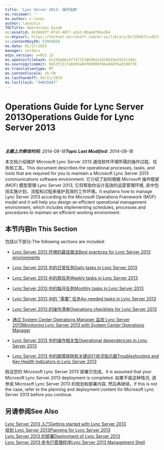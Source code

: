 ```yaml
---
title: 'Lync Server 2013: 操作指南'
ms.reviewer: ''
ms.author: v-lanac
author: lanachin
TOCTitle: Operations Guide
ms:assetid: dcb9ddff-6fe3-4077-a2e3-0ba64f65e264
ms:mtpsurl: https://technet.microsoft.com/en-us/library/Dn720467(v=OCS.15)
ms:contentKeyID: 63969658
ms.date: 01/27/2015
manager: serdars
mtps_version: v=OCS.15
ms.openlocfilehash: b1259a66c4f7471538939a51610018e19231104c
ms.sourcegitcommit: bb53f131fabb03a66f0d000f8ba668fbad190778
ms.translationtype: MT
ms.contentlocale: zh-CN
ms.lasthandoff: 05/11/2019
ms.locfileid: "34825847"
---
```

<div data-xmlns="http://www.w3.org/1999/xhtml">

<div class="topic" data-xmlns="http://www.w3.org/1999/xhtml" data-msxsl="urn:schemas-microsoft-com:xslt" data-cs="http://msdn.microsoft.com/en-us/">

<div data-asp="http://msdn2.microsoft.com/asp">

# <a name="operations-guide-for-lync-server-2013"></a><span data-ttu-id="dc4c3-102">Operations Guide for Lync Server 2013</span><span class="sxs-lookup"><span data-stu-id="dc4c3-102">Operations Guide for Lync Server 2013</span></span>

</div>

<div id="mainSection">

<div id="mainBody">

<span> </span>

<span data-ttu-id="dc4c3-103">_**主题上次修改时间:** 2014-08-18_</span><span class="sxs-lookup"><span data-stu-id="dc4c3-103">_**Topic Last Modified:** 2014-08-18_</span></span>

<span data-ttu-id="dc4c3-104">本文档介绍维护 Microsoft Lync Server 2013 通信软件环境所需的操作过程、任务和工具。</span><span class="sxs-lookup"><span data-stu-id="dc4c3-104">This document describes the operational processes, tasks, and tools that are required for you to maintain a Microsoft Lync Server 2013 communications software environment.</span></span> <span data-ttu-id="dc4c3-105">它介绍了如何根据 Microsoft 操作框架 (MOF) 模型管理 Lync Server 2013, 它将帮助你设计高效的运营管理环境, 其中包括实施计划、流程和过程来维护高效的工作环境。</span><span class="sxs-lookup"><span data-stu-id="dc4c3-105">It explains how to manage Lync Server 2013 according to the Microsoft Operations Framework (MOF) model and it will help you design an efficient operational management environment, which includes implementing schedules, processes and procedures to maintain an efficient working environment.</span></span>

<div>

## <a name="in-this-section"></a><span data-ttu-id="dc4c3-106">本节内容</span><span class="sxs-lookup"><span data-stu-id="dc4c3-106">In This Section</span></span>

<span data-ttu-id="dc4c3-107">包括以下部分:</span><span class="sxs-lookup"><span data-stu-id="dc4c3-107">The following sections are included:</span></span>

  - [<span data-ttu-id="dc4c3-108">Lync Server 2013 环境的最佳做法</span><span class="sxs-lookup"><span data-stu-id="dc4c3-108">Best practices for Lync Server 2013 environments</span></span>](lync-server-2013-best-practices-for-lync-server-environments.md)

  - [<span data-ttu-id="dc4c3-109">Lync Server 2013 中的日常任务</span><span class="sxs-lookup"><span data-stu-id="dc4c3-109">Daily tasks in Lync Server 2013</span></span>](lync-server-2013-daily-tasks.md)

  - [<span data-ttu-id="dc4c3-110">Lync Server 2013 中的周任务</span><span class="sxs-lookup"><span data-stu-id="dc4c3-110">Weekly tasks in Lync Server 2013</span></span>](lync-server-2013-weekly-tasks.md)

  - [<span data-ttu-id="dc4c3-111">Lync Server 2013 中的每月任务</span><span class="sxs-lookup"><span data-stu-id="dc4c3-111">Monthly tasks in Lync Server 2013</span></span>](lync-server-2013-monthly-tasks.md)

  - [<span data-ttu-id="dc4c3-112">Lync Server 2013 中的 "需要" 任务</span><span class="sxs-lookup"><span data-stu-id="dc4c3-112">As-needed tasks in Lync Server 2013</span></span>](lync-server-2013-as-needed-tasks.md)

  - [<span data-ttu-id="dc4c3-113">Lync Server 2013 的操作清单</span><span class="sxs-lookup"><span data-stu-id="dc4c3-113">Operations checklists for Lync Server 2013</span></span>](lync-server-2013-operations-checklists.md)

  - [<span data-ttu-id="dc4c3-114">通过 System Center Operations Manager 监视 Lync Server 2013</span><span class="sxs-lookup"><span data-stu-id="dc4c3-114">Monitoring Lync Server 2013 with System Center Operations Manager</span></span>](lync-server-2013-monitoring-lync-server-with-system-center-operations-manager.md)

  - [<span data-ttu-id="dc4c3-115">Lync Server 2013 中的操作相关性</span><span class="sxs-lookup"><span data-stu-id="dc4c3-115">Operational dependencies in Lync Server 2013</span></span>](lync-server-2013-operational-dependencies.md)

  - [<span data-ttu-id="dc4c3-116">Lync Server 2013 中的故障排除和关键运行状况指示器</span><span class="sxs-lookup"><span data-stu-id="dc4c3-116">Troubleshooting and Key Health Indicators in Lync Server 2013</span></span>](lync-server-2013-troubleshooting-and-key-health-indicators.md)

<span data-ttu-id="dc4c3-117">假设您的 Microsoft Lync Server 2013 部署已完成。</span><span class="sxs-lookup"><span data-stu-id="dc4c3-117">It is assumed that your Microsoft Lync Server 2013 deployment is completed.</span></span> <span data-ttu-id="dc4c3-118">如果不是这种情况, 请参阅 Microsoft Lync Server 2013 的规划和部署内容, 然后再继续。</span><span class="sxs-lookup"><span data-stu-id="dc4c3-118">If this is not the case, refer to the planning and deployment content for Microsoft Lync Server 2013 before you continue.</span></span>

</div>

<div>

## <a name="see-also"></a><span data-ttu-id="dc4c3-119">另请参阅</span><span class="sxs-lookup"><span data-stu-id="dc4c3-119">See Also</span></span>


[<span data-ttu-id="dc4c3-120">Lync Server 2013 入门</span><span class="sxs-lookup"><span data-stu-id="dc4c3-120">Getting started with Lync Server 2013</span></span>](lync-server-2013-getting-started.md)  
[<span data-ttu-id="dc4c3-121">规划 Lync Server 2013</span><span class="sxs-lookup"><span data-stu-id="dc4c3-121">Planning for Lync Server 2013</span></span>](lync-server-2013-planning.md)  
[<span data-ttu-id="dc4c3-122">Lync Server 2013 的部署</span><span class="sxs-lookup"><span data-stu-id="dc4c3-122">Deployment of Lync Server 2013</span></span>](lync-server-2013-deployment.md)  
[<span data-ttu-id="dc4c3-123">Lync Server 2013 命令行管理程序</span><span class="sxs-lookup"><span data-stu-id="dc4c3-123">Lync Server 2013 Management Shell</span></span>](lync-server-2013-lync-server-management-shell.md)  
  

</div>

</div>

<span> </span>

</div>

</div>

</div>


